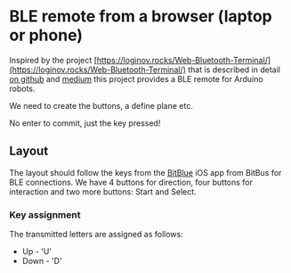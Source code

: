 # BLE remote from a browser (laptop or phone)

Inspired by the project [https://loginov.rocks/Web-Bluetooth-Terminal/](https://loginov.rocks/Web-Bluetooth-Terminal/) that is described in detail [on github](https://gist.github.com/loginov-rocks) and [medium](https://medium.com/@loginov_rocks/how-to-make-a-web-app-for-your-own-bluetooth-low-energy-device-arduino-2af8d16fdbe8) this project provides a BLE remote for Arduino robots.

We need to create the buttons, a define plane etc.

No enter to commit, just the key pressed!

## Layout

The layout should follow the keys from the [BitBlue](https://apps.apple.com/us/app/bitblue/id1403675953) iOS app from BitBus for BLE connections. We have 4 buttons for direction, four buttons for interaction and two more buttons: Start and Select.

### Key assignment

The transmitted letters are assigned as follows:

- Up - 'U'
- Down - 'D'
